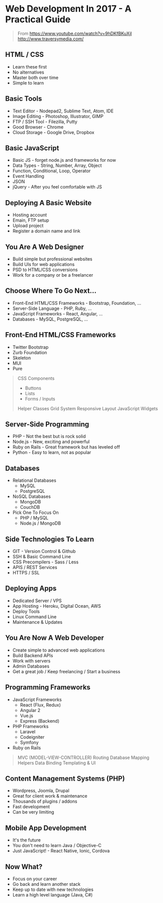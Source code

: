 # Web Development In 2017 - A Practical Guide

> From
> <https://www.youtube.com/watch?v=9hDKfBKuXjI>
> <http://www.traversymedia.com/>

## HTML / CSS
* Learn these first
* No alternatives
* Master both over time
* Simple to learn

## Basic Tools
* Text Editor - Nodepad2, Sublime Text, Atom, IDE
* Image Editing - Photoshop, Illustrator, GIMP
* FTP / SSH Tool - Filezilla, Putty
* Good Browser - Chrome
* Cloud Storage - Google Drive, Dropbox

## Basic JavaScript
* Basic JS - forget node.js and frameworks for now
* Data Types - String, Number, Array, Object
* Function, Conditional, Loop, Operator
* Event Handling
* JSON
* jQuery - After you feel comfortable with JS

## Deploying A Basic Website
* Hosting account
* Emain, FTP setup
* Upload project
* Register a domain name and link

## You Are A Web Designer
* Build simple but professional websites
* Build UIs for web applications
* PSD to HTML/CSS conversions
* Work for a company or be a freelancer

## Choose Where To Go Next...
* Front-End HTML/CSS Frameworks - Bootstrap, Foundation, ...
* Server-Side Language - PHP, Ruby, ...
* JavaScript Frameworks - React, Angular, ...
* Databases - MySQL, PostgreSQL, ...

## Front-End HTML/CSS Frameworks
* Twitter Bootstrap
* Zurb Foundation
* Skeleton
* MUI
* Pure

> CSS Components
> * Buttons
> * Lists
> * Forms / Inputs
>
> Helper Classes
> Grid System
> Responsive Layout
> JavaScript Widgets

## Server-Side Programming
* PHP - Not the best but is rock solid
* Node.js - New, exciting and powerful
* Ruby on Rails - Great framework but has leveled off
* Python - Easy to learn, not as popular

## Databases
* Relational Databases
  - MySQL
  - PostgreSQL
* NoSQL Databases
  - MongoDB
  - CouchDB
* Pick One To Focus On
  - PHP / MySQL
  - Node.js / MongoDB

## Side Technologies To Learn
* GIT - Version Control & Github
* SSH & Basic Command Line
* CSS Precompilers - Sass / Less
* APIS / REST Services
* HTTPS / SSL

## Deploying Apps
* Dedicated Server / VPS
* App Hosting - Heroku, Digital Ocean, AWS
* Deploy Tools
* Linux Command Line
* Maintenance & Updates

## You Are Now A Web Developer
* Create simple to advanced web applications
* Build Backend APIs
* Work with servers
* Admin Databases
* Get a great job / Keep freelancing / Start a business

## Programming Frameworks
* JavaScript Frameworks
  - React (Flux, Redux)
  - Angular 2
  - Vue.js
  - Express (Backend)
* PHP Frameworks
  - Laravel
  - Codeigniter
  - Symfony
* Ruby on Rails

> MVC (MODEL-VIEW-CONTROLLER)
> Routing
> Database Mapping
> Helpers
> Data Binding
> Templating & UI

## Content Management Systems (PHP)
* Wordpress, Joomla, Drupal
* Great for client work & maintenance
* Thousands of plugins / addons
* Fast development
* Can be very limiting

## Mobile App Development
* It's the future
* You don't need to learn Java / Objective-C
* Just JavaScript! - React Native, Ionic, Cordova

## Now What?
* Focus on your career
* Go back and learn another stack
* Keep up to date with new technologies
* Learn a high level language (Java, C#)
